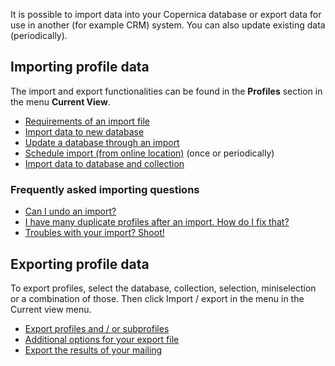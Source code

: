 It is possible to import data into your Copernica database or export
data for use in another (for example CRM) system. You can also update
existing data (periodically).

Importing profile data
----------------------

The import and export functionalities can be found in the **Profiles**
section in the menu **Current View**.

-   [Requirements of an import
    file](./the-requirements-for-a-well-formatted-import-file.en.md)
-   [Import data to new
    database](./setting-up-your-database-and-import-your-contacts.en.md)
-   [Update a database through an
    import](./updating-a-database-using-an-import.en.md)
-   [Schedule import (from online
    location)](./schedule-import-from-online-location.en.md)
    (once or periodically)
-   [Import data to database and
    collection](./import-to-a-database-with-collection.en.md)

### Frequently asked importing questions

-   [Can I undo an
    import?](./can-i-undo-an-import.en.md)
-   [I have many duplicate profiles after an import. How do I fix
    that?](./how-do-i-remove-duplicate-contacts-profiles.en.md)
-   [Troubles with your import?
    Shoot!](./importing-troubleshooting-and-faq.en.md)

Exporting profile data
----------------------

To export profiles, select the database, collection, selection,
miniselection or a combination of those. Then click Import / export in
the menu in the Current view menu.

-   [Export profiles and / or
    subprofiles](./export-profiles-and-or-subprofiles.en.md)
-   [Additional options for your export
    file](./additional-options-for-your-export-file.en.md)
-   [Export the results of your
    mailing](./export-the-results-of-your-mailing.en.md)

